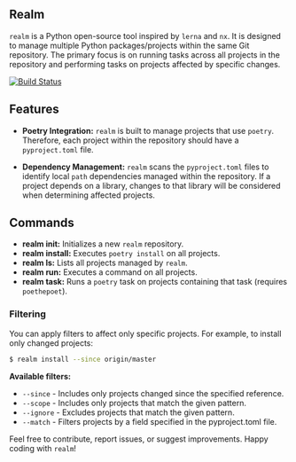 ## Realm

`realm` is a Python open-source tool inspired by `lerna` and `nx`. It is designed to manage multiple Python packages/projects within the same Git repository. The primary focus is on running tasks across all projects in the repository and performing tasks on projects affected by specific changes.

[![Build Status](https://github.com/orlevii/realm/actions/workflows/build.yml/badge.svg?branch=main)](https://github.com/orlevii/realm/actions/workflows/build.yml?query=branch%3Amain)

## Features

- **Poetry Integration:** `realm` is built to manage projects that use `poetry`. Therefore, each project within the repository should have a `pyproject.toml` file.

- **Dependency Management:** `realm` scans the `pyproject.toml` files to identify local `path` dependencies managed within the repository. If a project depends on a library, changes to that library will be considered when determining affected projects.

## Commands

- **realm init:** Initializes a new `realm` repository.
- **realm install:** Executes `poetry install` on all projects.
- **realm ls:** Lists all projects managed by `realm`.
- **realm run:** Executes a command on all projects.
- **realm task:** Runs a `poetry` task on projects containing that task (requires `poethepoet`).

### Filtering

You can apply filters to affect only specific projects. For example, to install only changed projects:

```bash
$ realm install --since origin/master
```

**Available filters:**
* <code>--since</code> - Includes only projects changed since the specified reference.
* <code>--scope</code> - Includes only projects that match the given pattern.
* <code>--ignore</code> - Excludes projects that match the given pattern.
* <code>--match</code> - Filters projects by a field specified in the pyproject.toml file.

Feel free to contribute, report issues, or suggest improvements. Happy coding with `realm`!
